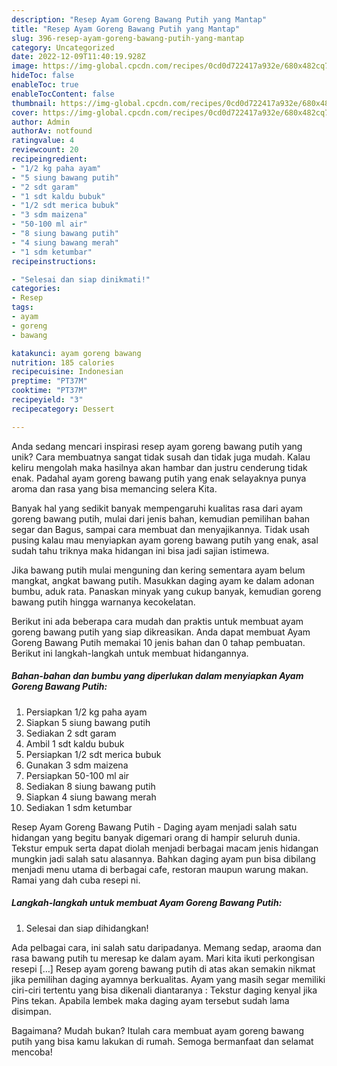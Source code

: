 ```yaml
---
description: "Resep Ayam Goreng Bawang Putih yang Mantap"
title: "Resep Ayam Goreng Bawang Putih yang Mantap"
slug: 396-resep-ayam-goreng-bawang-putih-yang-mantap
category: Uncategorized
date: 2022-12-09T11:40:19.928Z
image: https://img-global.cpcdn.com/recipes/0cd0d722417a932e/680x482cq70/ayam-goreng-bawang-putih-foto-resep-utama.jpg
hideToc: false
enableToc: true
enableTocContent: false
thumbnail: https://img-global.cpcdn.com/recipes/0cd0d722417a932e/680x482cq70/ayam-goreng-bawang-putih-foto-resep-utama.jpg
cover: https://img-global.cpcdn.com/recipes/0cd0d722417a932e/680x482cq70/ayam-goreng-bawang-putih-foto-resep-utama.jpg
author: Admin
authorAv: notfound
ratingvalue: 4
reviewcount: 20
recipeingredient:
- "1/2 kg paha ayam"
- "5 siung bawang putih"
- "2 sdt garam"
- "1 sdt kaldu bubuk"
- "1/2 sdt merica bubuk"
- "3 sdm maizena"
- "50-100 ml air"
- "8 siung bawang putih"
- "4 siung bawang merah"
- "1 sdm ketumbar"
recipeinstructions:

- "Selesai dan siap dinikmati!"
categories:
- Resep
tags:
- ayam
- goreng
- bawang

katakunci: ayam goreng bawang 
nutrition: 185 calories
recipecuisine: Indonesian
preptime: "PT37M"
cooktime: "PT37M"
recipeyield: "3"
recipecategory: Dessert

---
```





Anda sedang mencari inspirasi resep ayam goreng bawang putih yang unik? Cara membuatnya sangat tidak susah dan tidak juga mudah. Kalau keliru mengolah maka hasilnya akan hambar dan justru cenderung tidak enak. Padahal ayam goreng bawang putih yang enak selayaknya punya aroma dan rasa yang bisa memancing selera Kita.





Banyak hal yang sedikit banyak mempengaruhi kualitas rasa dari ayam goreng bawang putih, mulai dari jenis bahan, kemudian pemilihan bahan segar dan Bagus, sampai cara membuat dan menyajikannya. Tidak usah pusing kalau mau menyiapkan ayam goreng bawang putih yang enak,      asal sudah tahu triknya maka hidangan ini bisa jadi sajian istimewa.














Jika bawang putih mulai menguning dan kering sementara ayam belum mangkat, angkat bawang putih. Masukkan daging ayam ke dalam adonan bumbu, aduk rata. Panaskan minyak yang cukup banyak, kemudian goreng bawang putih hingga warnanya kecokelatan.






Berikut ini ada beberapa cara mudah dan praktis untuk membuat ayam goreng bawang putih yang siap dikreasikan. Anda dapat membuat Ayam Goreng Bawang Putih memakai 10 jenis bahan dan 0 tahap pembuatan. Berikut ini langkah-langkah untuk membuat hidangannya.

<!--inarticleads1-->

##### Bahan-bahan dan bumbu yang diperlukan dalam menyiapkan Ayam Goreng Bawang Putih:

1. Persiapkan 1/2 kg paha ayam
1. Siapkan 5 siung bawang putih
1. Sediakan 2 sdt garam
1. Ambil 1 sdt kaldu bubuk
1. Persiapkan 1/2 sdt merica bubuk
1. Gunakan 3 sdm maizena
1. Persiapkan 50-100 ml air
1. Sediakan 8 siung bawang putih
1. Siapkan 4 siung bawang merah
1. Sediakan 1 sdm ketumbar


Resep Ayam Goreng Bawang Putih - Daging ayam menjadi salah satu hidangan yang begitu banyak digemari orang di hampir seluruh dunia. Tekstur empuk serta dapat diolah menjadi berbagai macam jenis hidangan mungkin jadi salah satu alasannya. Bahkan daging ayam pun bisa dibilang menjadi menu utama di berbagai cafe, restoran maupun warung makan. Ramai yang dah cuba resepi ni. 

<!--inarticleads2-->

##### Langkah-langkah untuk membuat Ayam Goreng Bawang Putih:


1. Selesai dan siap dihidangkan!

Ada pelbagai cara, ini salah satu daripadanya. Memang sedap, araoma dan rasa bawang putih tu meresap ke dalam ayam. Mari kita ikuti perkongisan resepi […] Resep ayam goreng bawang putih di atas akan semakin nikmat jika pemilihan daging ayamnya berkualitas. Ayam yang masih segar memiliki ciri-ciri tertentu yang bisa dikenali diantaranya : Tekstur daging kenyal jika Pins tekan. Apabila lembek maka daging ayam tersebut sudah lama disimpan. 

Bagaimana? Mudah bukan? Itulah cara membuat ayam goreng bawang putih yang bisa kamu lakukan di rumah. Semoga bermanfaat dan selamat mencoba!
